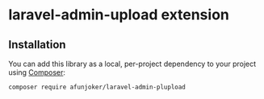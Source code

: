 laravel-admin-upload extension
======


## Installation

You can add this library as a local, per-project dependency to your project using [Composer](https://getcomposer.org/):

    composer require afunjoker/laravel-admin-plupload




